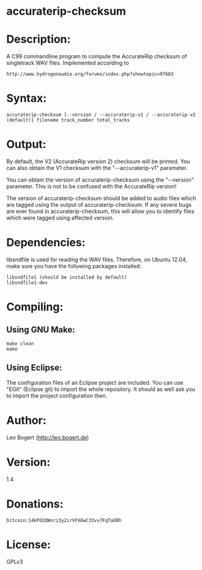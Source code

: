 accuraterip-checksum
====================

# Description:
A C99 commandline program to compute the AccurateRip checksum of singletrack WAV files.
Implemented according to

	http://www.hydrogenaudio.org/forums/index.php?showtopic=97603

# Syntax:
	accuraterip-checksum [--version / --accuraterip-v1 / --accuraterip-v2 (default)] filename track_number total_tracks

# Output:
By default, the V2 (AccurateRip version 2) checksum will be printed.
You can also obtain the V1 checksum with the "--accuraterip-v1" parameter.

You can obtain the version of accuraterip-checksum using the "--version" parameter. This is not to be confused with the AccurateRip version!

The version of accuraterip-checksum should be added to audio files which are tagged using the output of accuraterip-checksum. If any severe bugs are ever found in accuraterip-checksum, this will allow you to identify files which were tagged using affected version.


# Dependencies:
libsndfile is used for reading the WAV files.
Therefore, on Ubuntu 12.04, make sure you have the following packages installed:

	libsndfile1 (should be installed by default)
	libsndfile1-dev

# Compiling:

## Using GNU Make:
```shell
make clean
make
```

## Using Eclipse:
The configuration files of an Eclipse project are included.
You can use "EGit" (Eclipse git) to import the whole repository.
It should as well ask you to import the project configuration then.

# Author:
Leo Bogert (http://leo.bogert.de)

# Version:
1.4

# Donations:
	bitcoin:14kPd2QWsri3y2irVFX6wC33vv7FqTaEBh

# License:
GPLv3
